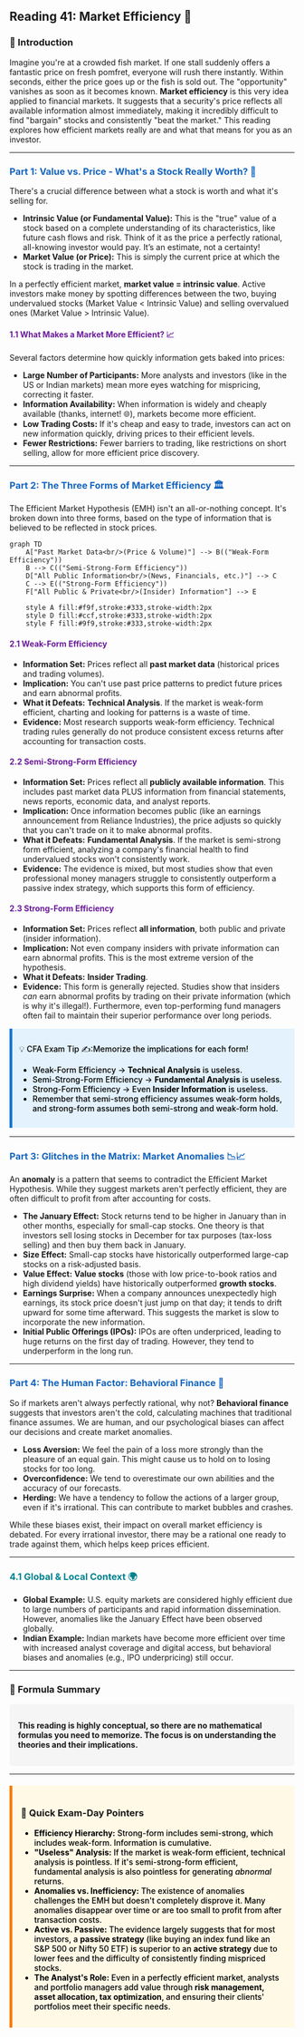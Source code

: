 ## Reading 41: Market Efficiency 🚀

### 🎯 Introduction

Imagine you're at a crowded fish market. If one stall suddenly offers a fantastic price on fresh pomfret, everyone will rush there instantly. Within seconds, either the price goes up or the fish is sold out. The "opportunity" vanishes as soon as it becomes known. **Market efficiency** is this very idea applied to financial markets. It suggests that a security's price reflects all available information almost immediately, making it incredibly difficult to find "bargain" stocks and consistently "beat the market." This reading explores how efficient markets really are and what that means for you as an investor.

-----

### <span style="color: #1565C0;">Part 1: Value vs. Price - What's a Stock Really Worth? 🤔</span>

There's a crucial difference between what a stock is worth and what it's selling for.

  * **Intrinsic Value (or Fundamental Value):** This is the "true" value of a stock based on a complete understanding of its characteristics, like future cash flows and risk. Think of it as the price a perfectly rational, all-knowing investor would pay. It’s an estimate, not a certainty!
  * **Market Value (or Price):** This is simply the current price at which the stock is trading in the market.

In a perfectly efficient market, **market value = intrinsic value**. Active investors make money by spotting differences between the two, buying undervalued stocks (Market Value < Intrinsic Value) and selling overvalued ones (Market Value > Intrinsic Value).

#### <span style="color: #6A1B9A;">1.1 What Makes a Market More Efficient? 📈</span>

Several factors determine how quickly information gets baked into prices:

  * **Large Number of Participants:** More analysts and investors (like in the US or Indian markets) mean more eyes watching for mispricing, correcting it faster.
  * **Information Availability:** When information is widely and cheaply available (thanks, internet! 🌐), markets become more efficient.
  * **Low Trading Costs:** If it's cheap and easy to trade, investors can act on new information quickly, driving prices to their efficient levels.
  * **Fewer Restrictions:** Fewer barriers to trading, like restrictions on short selling, allow for more efficient price discovery.

-----

### <span style="color: #1565C0;">Part 2: The Three Forms of Market Efficiency 🏛️</span>

The Efficient Market Hypothesis (EMH) isn't an all-or-nothing concept. It's broken down into three forms, based on the type of information that is believed to be reflected in stock prices.

```mermaid
graph TD
    A["Past Market Data<br/>(Price & Volume)"] --> B(("Weak-Form Efficiency"))
    B --> C(("Semi-Strong-Form Efficiency"))
    D["All Public Information<br/>(News, Financials, etc.)"] --> C
    C --> E(("Strong-Form Efficiency"))
    F["All Public & Private<br/>(Insider) Information"] --> E

    style A fill:#f9f,stroke:#333,stroke-width:2px
    style D fill:#ccf,stroke:#333,stroke-width:2px
    style F fill:#9f9,stroke:#333,stroke-width:2px
```

#### <span style="color: #6A1B9A;">2.1 Weak-Form Efficiency</span>

  * **Information Set:** Prices reflect all **past market data** (historical prices and trading volumes).
  * **Implication:** You can't use past price patterns to predict future prices and earn abnormal profits.
  * **What it Defeats:** **Technical Analysis**. If the market is weak-form efficient, charting and looking for patterns is a waste of time.
  * **Evidence:** Most research supports weak-form efficiency. Technical trading rules generally do not produce consistent excess returns after accounting for transaction costs.

#### <span style="color: #6A1B9A;">2.2 Semi-Strong-Form Efficiency</span>

  * **Information Set:** Prices reflect all **publicly available information**. This includes past market data PLUS information from financial statements, news reports, economic data, and analyst reports.
  * **Implication:** Once information becomes public (like an earnings announcement from Reliance Industries), the price adjusts so quickly that you can't trade on it to make abnormal profits.
  * **What it Defeats:** **Fundamental Analysis**. If the market is semi-strong form efficient, analyzing a company's financial health to find undervalued stocks won't consistently work.
  * **Evidence:** The evidence is mixed, but most studies show that even professional money managers struggle to consistently outperform a passive index strategy, which supports this form of efficiency.

#### <span style="color: #6A1B9A;">2.3 Strong-Form Efficiency</span>

  * **Information Set:** Prices reflect **all information**, both public and private (insider information).
  * **Implication:** Not even company insiders with private information can earn abnormal profits. This is the most extreme version of the hypothesis.
  * **What it Defeats:** **Insider Trading**.
  * **Evidence:** This form is generally rejected. Studies show that insiders *can* earn abnormal profits by trading on their private information (which is why it's illegal!). Furthermore, even top-performing fund managers often fail to maintain their superior performance over long periods.

<div style="background-color: #E3F2FD; border-left: 5px solid #1976D2; padding: 12px; margin: 15px 0;">
<div style="color: #000000; font-weight: 500;">

💡 CFA Exam Tip ✍️:Memorize the implications for each form!

  * Weak-Form Efficiency → **Technical Analysis** is useless.
  * Semi-Strong-Form Efficiency → **Fundamental Analysis** is useless.
  * Strong-Form Efficiency → Even **Insider Information** is useless.
  * Remember that semi-strong efficiency assumes weak-form holds, and strong-form assumes both semi-strong and weak-form hold.

</div>
</div>

-----

### <span style="color: #1565C0;">Part 3: Glitches in the Matrix: Market Anomalies 📉📈</span>

An **anomaly** is a pattern that seems to contradict the Efficient Market Hypothesis. While they suggest markets aren't perfectly efficient, they are often difficult to profit from after accounting for costs.

  * **The January Effect:** Stock returns tend to be higher in January than in other months, especially for small-cap stocks. One theory is that investors sell losing stocks in December for tax purposes (tax-loss selling) and then buy them back in January.
  * **Size Effect:** Small-cap stocks have historically outperformed large-cap stocks on a risk-adjusted basis.
  * **Value Effect:** **Value stocks** (those with low price-to-book ratios and high dividend yields) have historically outperformed **growth stocks**.
  * **Earnings Surprise:** When a company announces unexpectedly high earnings, its stock price doesn't just jump on that day; it tends to drift upward for some time afterward. This suggests the market is slow to incorporate the new information.
  * **Initial Public Offerings (IPOs):** IPOs are often underpriced, leading to huge returns on the first day of trading. However, they tend to underperform in the long run.

-----

### <span style="color: #1565C0;">Part 4: The Human Factor: Behavioral Finance 🧠</span>

So if markets aren't always perfectly rational, why not? **Behavioral finance** suggests that investors aren't the cold, calculating machines that traditional finance assumes. We are human, and our psychological biases can affect our decisions and create market anomalies.

  * **Loss Aversion:** We feel the pain of a loss more strongly than the pleasure of an equal gain. This might cause us to hold on to losing stocks for too long.
  * **Overconfidence:** We tend to overestimate our own abilities and the accuracy of our forecasts.
  * **Herding:** We have a tendency to follow the actions of a larger group, even if it's irrational. This can contribute to market bubbles and crashes.

While these biases exist, their impact on overall market efficiency is debated. For every irrational investor, there may be a rational one ready to trade against them, which helps keep prices efficient.

-----

### <span style="color: #00838F;">4.1 Global & Local Context 🌍</span>

* **Global Example:** U.S. equity markets are considered highly efficient due to large numbers of participants and rapid information dissemination. However, anomalies like the January Effect have been observed globally.
* **Indian Example:** Indian markets have become more efficient over time with increased analyst coverage and digital access, but behavioral biases and anomalies (e.g., IPO underpricing) still occur.

-----

### 🧪 Formula Summary

<div style="background-color: #F5F5F5; padding: 15px; border-radius: 5px; margin: 10px 0;">

**This reading is highly conceptual, so there are no mathematical formulas you need to memorize. The focus is on understanding the theories and their implications.**

</div>

-----

<div style="background-color: #FFF9E6; border-left: 5px solid #F57C00; padding: 15px; margin: 20px 0;">

### 🎯 Quick Exam-Day Pointers

<div style="color: #000000; font-weight: 500;">

* **Efficiency Hierarchy:** Strong-form includes semi-strong, which includes weak-form. Information is cumulative.
* **"Useless" Analysis:** If the market is weak-form efficient, technical analysis is pointless. If it's semi-strong-form efficient, fundamental analysis is also pointless for generating *abnormal* returns.
* **Anomalies vs. Inefficiency:** The existence of anomalies challenges the EMH but doesn't completely disprove it. Many anomalies disappear over time or are too small to profit from after transaction costs.
* **Active vs. Passive:** The evidence largely suggests that for most investors, a **passive strategy** (like buying an index fund like an S&P 500 or Nifty 50 ETF) is superior to an **active strategy** due to lower fees and the difficulty of consistently finding mispriced stocks.
* **The Analyst's Role:** Even in a perfectly efficient market, analysts and portfolio managers add value through **risk management, asset allocation, tax optimization**, and ensuring their clients' portfolios meet their specific needs.

</div>
</div>